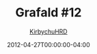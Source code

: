 ---
title: "Grafald #12"
type: "image"
date: 2012-04-27T00:00:00-04:00
draft: false
categories:
- blog
- projects
- grafald
image_path: "../img/2012/12.png"
alt_text: ""
is_subpage: true
author: "[KirbychuHRD](https://cohost.org/KirbychuHRD)"
---